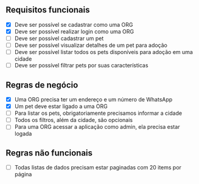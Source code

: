 ## Requisitos funcionais

- [x] Deve ser possível se cadastrar como uma ORG
- [x] Deve ser possível realizar login como uma ORG
- [ ] Deve ser possível cadastrar um pet
- [ ] Deve ser possível visualizar detalhes de um pet para adoção
- [ ] Deve ser possível listar todos os pets disponíveis para adoção em uma cidade
- [ ] Deve ser possível filtrar pets por suas características

## Regras de negócio

- [x] Uma ORG precisa ter um endereço e um número de WhatsApp
- [x] Um pet deve estar ligado a uma ORG
- [ ] Para listar os pets, obrigatoriamente precisamos informar a cidade
- [ ] Todos os filtros, além da cidade, são opcionais
- [ ] Para uma ORG acessar a aplicação como admin, ela precisa estar logada

## Regras não funcionais

- [ ] Todas listas de dados precisam estar paginadas com 20 items por página
